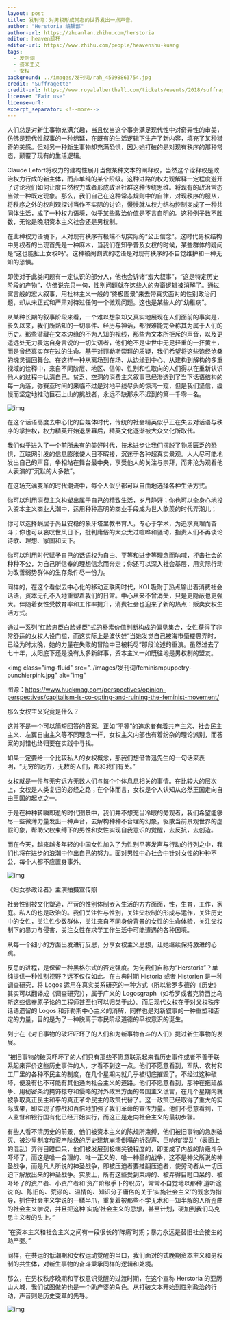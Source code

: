 ```yaml
---
layout: post
title: 发刊词：对男权形成常态的世界发出一点声音。
author: "Herstoria 编辑部"
author-url: https://zhuanlan.zhihu.com/herstoria
editor: heaven疏狂
editor-url: https://www.zhihu.com/people/heavenshu-kuang
tags:
  - 发刊词
  - 资本主义
  - 女权
background: ../images/发刊词/rah_45098863754.jpg
credit: "Suffragette"
credit-url: https://www.royalalberthall.com/tickets/events/2018/suffragette-screening-with-q-and-a/
license: "Fair use"
license-url:
excerpt_separator: <!--more-->
---
```




人们总是对新生事物充满兴趣，当且仅当这个事务满足现代性中对奇异性的审美，仿佛是现代性叙事的一种绵延，在既有的生活逻辑下生产了新内容，填充了某种猎奇的美感。但对另一种新生事物却充满恐惧，因为她打破的是对现有秩序的那种常态，颠覆了现有的生活逻辑。

<!--more-->

Claude Lefort将权力的建构性展开当做某种文本的阐释权，当然这个诠释权是政治权力行成的新主体，而非单纯的某个阶级。这种进路的权力观解释一定程度避开了讨论我们如何让度自然权力或者形成政治社群这种传统思维。将现有的政治常态当做一种既定现象。那么，我们自己在这种常态规则中的自律，对现秩序的服从，将秩序之外的权利观探讨当作不实际的讨论，慢慢就从权力结构控制变成了一种共同体生活，成了一种权力语境，似乎某些政治价值是不言自明的。这种例子数不胜数，无论是晚期资本主义社会还是男权制。

在此种权力语境下，人对现有秩序有极端不切实际的“公正信念”。这时代男权结构中男权者的出现首先是一种麻木，当我们在知乎普及女权的时候，某些群体的疑问是“这也能扯上女权吗”。这种被阉割式的呓语是对现有秩序的不自觉维护和一种无知的恐惧。

即使对于此类问题有一定认识的部分人，他也会诉诸“宏大叙事”，“这是特定历史阶段的产物”，仿佛说完只一句，性别问题就在这些人的鬼畜逻辑被消解了。通过寓言般的宏大叙事，用杜林主义一般的“终极图景”来去带真实面对的性别政治问题，却从未正式和严肃对待过任何一个微观问题。这也是某些人的“幼稚病”。

从某种长期的叙事阶段来看，一个难以想象却又真实地展现在人们面前的事实是，长久以来，我们所熟知的一切事件、经历与神话，都很难能完全称其为属于人们的历史。那些潜藏在文本边缘的不为人知的视线，那些为文本所拒斥的声音，以及更遥远处无力表达自身言说的一切失语者，他们绝不是尘世中无足轻重的一抔黄土，而是曾经真实存在过的生命。基于对菲勒斯崇拜的质疑，我们希望将这些饱经沧桑的魂灵请回舞台。在这样一种从离场到在场、从边缘到中心、从建构到解构的多重视域的诠释中，来自不同阶层、地区、信仰、性别和性取向的人们得以在重新认识他人的过程中认清自己。贫乏、空洞的消费主义叙事已经渗透到了当下话语结构的每一角落，弥赛亚时间的来临不过是对地平线尽头的惊鸿一窥，但是我们坚信，缓慢而坚定地推动巨石上山的挑战者，永远不缺那永不迟到的第一千零一名。



<img class="img-fluid" src="../images/发刊词/sites-of-suffragette-protest-and-sabotage-recognised-in-official-heritage-list-136427677961902601-180608070402.jpg" alt="img">



在这个话语高度去中心化的自媒体时代，传统的社会精英似乎正在失去对话语与秩序的掌控权，权力精英开始退居幕后，精英文化逐渐被大众文化所取代。

我们似乎进入了一个前所未有的美好时代，技术进步让我们摆脱了物质匮乏的恐惧，互联网引发的信息膨胀使人目不暇接，沉迷于各种超真实景观。人人尽可能地发出自己的声音，争相站在舞台最中央，享受他人的关注与崇拜，而非沦为观看他人表演的“沉默的大多数”。

在这场充满变革的时代潮流中，每个人似乎都可以自由地选择各种生活方式。

你可以利用消费主义构塑出属于自己的精致生活，岁月静好；你也可以全身心地投入资本主义商业大潮中，运用种种高明的商业手段成为世人歆羡的时代弄潮儿；

你可以选择蜗居于尚且安稳的象牙塔里教书育人，专心于学术，为追求真理而奋斗；你也可以哀叹世风日下，批判庸俗的大众太过喧哗和骚动，指责人们不再谈论诗歌、理想、家国和天下。

你可以利用时代赋予自己的话语权为自由、平等和进步等理念而呐喊，抨击社会的种种不公，为自己所信奉的理想信念而奔走；你还可以深入社会基层，用实际行动为改善弱势群体的生存条件尽一份力。

同样的，在这个看似去中心化的移动互联网时代，KOL吸附于热点输出着消费社会话语，资本无孔不入地重塑着我们的日常。中心从来不曾消失，只是更隐蔽也更强大。伴随着女性受教育率和工作率提升，消费社会也迎来了新的热点：贩卖女权生活方式。

通过一系列“红脸忠臣白脸奸臣”式的朴素价值判断构成的偏见集合，女性获得了非常舒适的女权人设门槛，而这实际上是波伏娃“当她发觉自己被海市蜃楼愚弄时，已经为时太晚，她的力量在失败的冒险中已被耗尽”那段论述的重演。虽然过去了七十年，太阳底下还是没有太多新鲜事，资本主义一如既往地是男权制的盟友。

<img class="img-fluid" src="../images/发刊词/feminismpuppetry-punchierpink.jpg" alt="img"

<span class="caption text-muted">图源：https://www.huckmag.com/perspectives/opinion-perspectives/capitalism-is-co-opting-and-ruining-the-feminist-movement/</span>

那么女权主义究竟是什么？

这并不是一个可以简短回答的答案。正如“平等”的追求者有着共产主义、社会民主主义、左翼自由主义等不同理念一样，女权主义内部也有着纷杂的理论派别，而答案的对错也终归要在实践中寻找。

如果一定要给一个比较私人的女权概念，那我们想借鲁迅先生的一句话来表明，“无穷的远方，无数的人们，都和我们有关。”

女权就是一件与无穷远方无数人们与每个个体息息相关的事情。在比较大的层次上，女权是人类复归的必经之路；在个体而言，女权是个人认知从必然王国走向自由王国的起点之一。

于是在种种转瞬即逝的时代图景中，我们并不想充当冷眼的旁观者，我们希望能够尽一些微薄力量发出一种声音，去解构种种不合理的幻象，驱散当前景观世界的虚假幻象，帮助父权束缚下的男性和女性实现自我意识的觉醒，去反抗，去创造。

而在今天，越来越多年轻的中国女性加入了为性别平等发声与行动的行列之中，我们也将在进步的浪潮中作出自己的努力。面对男性中心社会中针对女性的种种不公，每个人都不应置身事外。



<img class="img-fluid" src="../images/发刊词/I'd rather be a rebel.jpg" alt="img">

<span class="caption text-muted">《妇女参政论者》主演拍摄宣传照</span>



社会性别被文化塑造，严苛的性别体制嵌入生活的方方面面，性，生育，工作，家庭。私人的也是政治的。我们关注性与性别，关注父权制的形成与运作，关注历史中的女性，关注性少数群体，关注来自不同身份背景的女性的生命体验，关注父权制下的暴力与侵害，关注女性在求学工作生活中可能遭遇的各种困境。

从每一个细小的方面出发进行反思，分享女权主义思想，让她继续保持激进的心跳。

反思的进程，是保留一种黑格尔式的否定强度。为何我们自称为“Herstoria”？单纯提供一种性别视野？远不仅仅如此。在古典时期 Historia 或者 Historien 是一种调查研究，将 Logos 运用在真实关系研究的一种方式（所以希罗多德的《历史》其实可以翻译成《调查研究》），属于广义的 Logosgraph（如希罗或者克特西比乌斯这些信奉原子论的工程师甚至也可以归类于此）。而后现代女权在于对父权秩序话语遗留的 Logos 和菲勒斯中心主义的消解，同样也是对新叙事的一种重塑和否定的力量，目的是为了一种脱离于市民阶级道德的平权意识的诞生。

列宁在《对旧事物的破坏吓坏了的人们和为新事物奋斗的人们》提过新生事物的发展。

“被旧事物的破灭吓坏了的人们只有那些不愿意联系起来看历史事件或者不善于联系起来评价这些历史事件的人，才看不到这一点。他们不愿意看到，军队、农村和工厂里的各种不民主的制度，在几个星期内就几乎被彻底摧毁了。不经过这种破坏，便没有也不可能有其他通向社会主义的道路。他们不愿意看到，那种在拖延战争、用秘密条约掩饰掠夺和侵略的对外政策方面的帝国主义谎言，在几个星期内就被争取真正民主和平的真正革命民主的政策代替了。这一政策已经取得了重大的实际成果，即实现了停战和百倍地加强了我们革命的宣传力量。他们不愿意看到，工人监督和银行国有化已经开始实行，而这正是走向社会主义的最初步骤。

有些人看不清历史的前景，他们被资本主义的陈规所束缚，他们被旧事物的急剧破灭、被沙皇制度和资产阶级的历史建筑崩溃倒塌的折裂声、巨响和‘混乱’（表面上的混乱）弄得目瞪口呆，他们被发展到极端尖锐程度的，即变成了内战的阶级斗争吓坏了，而这是唯一合理的、唯一正义的、唯一神圣的战争，这不是神父所说的神圣战争，而是凡人所说的神圣战争，即被压迫者要推翻压迫者，使劳动者从一切压迫下解放出来的神圣战争。实质上，所有这些受到束缚的、被弄得目瞪口呆的、被吓坏了的资产者、小资产者和‘资产阶级手下的职员’，常常不自觉地以那种‘道听途说’的、陈旧的、荒谬的、温情的、知识分子庸俗的关于‘实施社会主义’的观念为指导，抓住社会主义学说的一鳞半爪，重复着被那些不学无术和一知半解的人所歪曲的社会主义学说，并且把这种‘实施’社会主义的思想，甚至计划，硬加到我们马克思主义者的头上。”

“在资本主义和社会主义之间有一段很长的‘阵痛’时期；暴力永远是替旧社会接生的助产婆。”

同样，在共运的低潮期和女权运动觉醒的当口，我们面对的式晚期资本主义和男权制的共生体，对新生事物的奋斗秉承同样的逻辑和处境。

那么，在男权秩序晚期和平权意识觉醒的过渡时期，在这个宣称 Herstoria 的亚历山大城，我们试图做的也是一个助产婆的角色。从打破文本开始到性别政治的行动，声音则是历史变革的先导。



<img class="img-fluid" src="../images/发刊词/p2459898507.jpg" alt="img">


